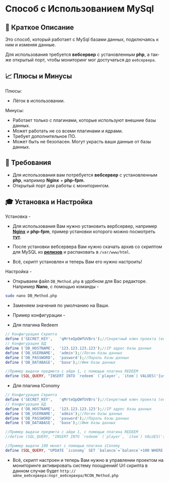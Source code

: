 # Способ с Использованием MySql

## 📝 Краткое Описание

Это способ, который работает с MySql базами данных, подключаясь к ним и изменяя данные.

Для использования требуется **вебсервер** с установленным **php**, а так-же открытый порт, чтобы мониторинг мог достучаться до `вебсервера`.

## 📈 Плюсы и Минусы

Плюсы:

- Лёгок в использовании.

Минусы:

- Работает только с плагинами, которые используют внешние базы данных.
- Может работать не со всеми плагинами и ядрами.
- Требует дополнительное ПО.
- Может быть не безопасен. Могут украсть ваши данные от базы данных.

## 🧾 Требования

- Для использования вам потребуется **вебсервер** с установленным **php**, например **Nginx** + **php-fpm**.
- Открытый порт для работы с мониторингом.

## 🎓 Установка и Настройка

Установка -

- Для использования Вам нужно установить вербсервер, например [**Nginx**](https://www.nginx.com/) и **php-fpm**, пример установки которого можно посмотреть [**тут**](/docs/RewardSystem/WebServer.md).

- После установки вебсервера Вам нужно скачать архив со скриптом для MySQL из [**релизов**](https://github.com/kartashovio/reward-system-docs/releases) и распаковать в `/var/www/html`.

- Всё, скрипт установлен и теперь Вам его нужно настроить!

Настройка -

- Открываем файл `DB_Method.php` в удобном для Вас редакторе. Например **Nano**, с помощью команды -

```sh
sudo nano DB_Method.php
```

- Заменяем значения по умолчанию на Ваши.

- Пример конфигурации -

- Для плагина Redeem

```php
// Конфигурация Скрипта
define ('SECRET_KEY',	'qMrteQpQWfUVBrs');//Секретный ключ проекта (его можно посмотреть в редактировании вашего проекта)
// Конфигурация БД
define ('DB_HOSTNAME', 	'123.123.123.123');//IP адрес базы данных
define ('DB_USERNAME', 	'admin');//Логин базы данных
define ('DB_PASSWORD', 	'pasword');//Пароль базы данных
define ('DB_DATABASE', 	'base');//Имя базы данных

//Пример выдачи предмета с айди 1, с помощью плагина REDEEM
define (SQL_QUERY, "INSERT INTO `redeem` (`player`, `item`) VALUES('{username}', 1)");
```

* Для плагина IConomy

```php
// Конфигурация Скрипта
define ('SECRET_KEY',	'qMrteQpQWfUVBrs');//Секретный ключ проекта (его можно посмотреть в редактировании вашего проекта)
// Конфигурация БД
define ('DB_HOSTNAME', 	'123.123.123.123');//IP адрес базы данных
define ('DB_USERNAME', 	'admin');//Логин базы данных
define ('DB_PASSWORD', 	'pasword');//Пароль базы данных
define ('DB_DATABASE', 	'base');//Имя базы данных

//Пример выдачи предмета с айди 1, с помощью плагина REDEEM
//define (SQL_QUERY, "INSERT INTO `redeem` (`player`, `item`) VALUES('{username}', 1)");//Эту строку нужно закомментировать с помощью //

//Пример выдачи 100 монет с помощью плагина iConomy
define (SQL_QUERY, "UPDATE `iconomy` SET `balance`=`balance`+100 WHERE `username`='{username}'");//А эту наоборот раскомментировать убрав //
```

* Всё, скрипт настроен и теперь Вам нужно в управлении проектом на мониторинге активировать систему поощрений! Url скрипта в данном случае будет `http://айпи_вебсервера:порт_вебсервера/RCON_Method.php`